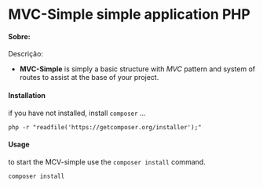 # MVC-Simple simple application PHP

#### Sobre:

Descrição:
* **MVC-Simple** is simply a basic structure with *MVC* pattern and system of routes to assist at the base of your project.

#### Installation

if you have not installed, install `composer` ...

	php -r "readfile('https://getcomposer.org/installer');"
	
#### Usage

to start the MCV-simple use the `composer install` command.

	composer install
